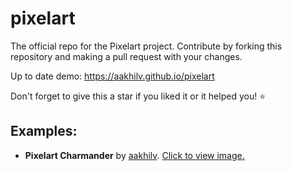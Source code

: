 # pixelart
The official repo for the Pixelart project. Contribute by forking this repository and making a pull request with your changes.

Up to date demo: https://aakhilv.github.io/pixelart

Don't forget to give this a star if you liked it or it helped you! ⭐

## Examples:
* **Pixelart Charmander** by [aakhilv](https://github.com/aakhilv). [Click to view image.](https://aakhilv.github.io/pixelart/examples/pixelartcharmander.png)
